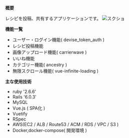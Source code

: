 **概要**

レシピを投稿、共有するアプリケーションです。
![スクショ](https://user-images.githubusercontent.com/67169292/93557425-ea171700-f9b5-11ea-8d44-934c56e40c65.png)

**機能一覧**

- ユーザー・ログイン機能( devise_token_auth )
- レシピ投稿機能
- 画像アップロード機能( carrierwave )
- いいね機能
- カテゴリー機能( ancestry )
- 無限スクロール機能( vue-infinite-loading )


**主な使用技術**

- ruby '2.6.6'
- Rails '6.0.3'
- MySQL
- Vue.js ( SPA化 )
- Vuetify
- RSpec
- AWS(EC2 / ALB / Route53 / ACM / RDS / VPC / S3 )
- Docker,docker-compose( 開発環境 )
